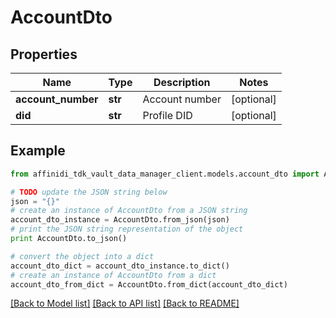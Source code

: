# AccountDto

## Properties

| Name               | Type    | Description    | Notes      |
| ------------------ | ------- | -------------- | ---------- |
| **account_number** | **str** | Account number | [optional] |
| **did**            | **str** | Profile DID    | [optional] |

## Example

```python
from affinidi_tdk_vault_data_manager_client.models.account_dto import AccountDto

# TODO update the JSON string below
json = "{}"
# create an instance of AccountDto from a JSON string
account_dto_instance = AccountDto.from_json(json)
# print the JSON string representation of the object
print AccountDto.to_json()

# convert the object into a dict
account_dto_dict = account_dto_instance.to_dict()
# create an instance of AccountDto from a dict
account_dto_from_dict = AccountDto.from_dict(account_dto_dict)
```

[[Back to Model list]](../README.md#documentation-for-models) [[Back to API list]](../README.md#documentation-for-api-endpoints) [[Back to README]](../README.md)
